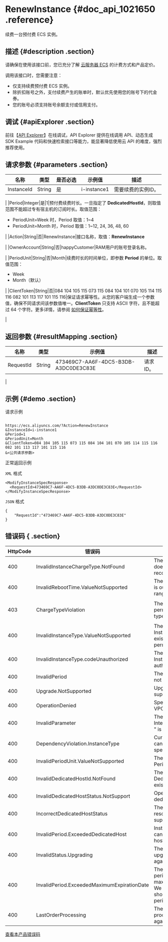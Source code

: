 # RenewInstance {#doc_api_1021650 .reference}

续费一台预付费 ECS 实例。

## 描述 {#description .section}

请确保在使用该接口前，您已充分了解 [云服务器 ECS](https://www.aliyun.com/price/product#/ecs/detail) 的计费方式和产品定价。

调用该接口时，您需要注意：

-   仅支持续费预付费 ECS 实例。
-   除折扣账号之外，支付续费产生的账单时，默认优先使用您的账号下的代金券。
-   您的账号必须支持账号余额支付或信用支付。

## 调试 {#apiExplorer .section}

前往【[API Explorer](https://api.aliyun.com/#product=Ecs&api=RenewInstance)】在线调试，API Explorer 提供在线调用 API、动态生成 SDK Example 代码和快速检索接口等能力，能显著降低使用云 API 的难度，强烈推荐使用。

## 请求参数 {#parameters .section}

|名称|类型|是否必选|示例值|描述|
|--|--|----|---|--|
|InstanceId|String|是|i-instance1|需要续费的实例ID。

 |
|Period|Integer|是|1|预付费续费时长。一旦指定了 **DedicatedHostId**，则取值范围不能超过专有宿主机的订阅时长。取值范围：

 -   PeriodUnit=Week 时，Period 取值：1~4
-   PeriodUnit=Month 时，Period 取值：1~12, 24, 36, 48, 60

 |
|Action|String|否|RenewInstance|接口名称，取值：**RenewInstance**

 |
|OwnerAccount|String|否|happyCustomer|RAM用户的账号登录名称。

 |
|PeriodUnit|String|否|Month|续费时长的时间单位，即参数 **Period** 的单位。取值范围：

 -   Week
-   Month（默认）

 |
|ClientToken|String|否|084 104 105 115 073 115 084 104 101 070 105 114 115 116 082 101 113 117 101 115 116|保证请求幂等性。从您的客户端生成一个参数值，确保不同请求间该参数值唯一。**ClientToken** 只支持 ASCII 字符，且不能超过 64 个字符。更多详情，请参阅 [如何保证幂等性](~~25693~~)。

 |

## 返回参数 {#resultMapping .section}

|名称|类型|示例值|描述|
|--|--|---|--|
|RequestId|String|473469C7-AA6F-4DC5-B3DB-A3DC0DE3C83E|请求 ID。

 |

## 示例 {#demo .section}

请求示例

``` {#request_demo}

https://ecs.aliyuncs.com/?Action=RenewInstance
&InstanceId=i-instance1
&Period=1
&PeriodUnit=Month
&ClientToken=084 104 105 115 073 115 084 104 101 070 105 114 115 116 082 101 113 117 101 115 116
&<公共请求参数>

```

正常返回示例

`XML` 格式

``` {#xml_return_success_demo}
<ModifyInstanceSpecResponse>
  <RequestId>473469C7-AA6F-4DC5-B3DB-A3DC0DE3C83E</RequestId>
</ModifyInstanceSpecResponse>

```

`JSON` 格式

``` {#json_return_success_demo}
{
	"RequestId":"473469C7-AA6F-4DC5-B3DB-A3DC0DE3C83E"
}
```

## 错误码 { .section}

|HttpCode|错误码|错误信息|描述|
|--------|---|----|--|
|400|InvalidInstanceChargeType.NotFound|The InstanceChargeType does not exist in our records.|指定的实例计费方式不存在。|
|400|InvalidRebootTime.ValueNotSupported|The specified RebootTime is out of the permitted range.|指定的重启时间超出取值范围。|
|403|ChargeTypeViolation|The operation is not permitted due to charge type of the instance.|付费方式不支持该操作，请您检查实例的付费类型是否与该操作冲突。|
|400|InvalidInstanceType.ValueNotSupported|The specified InstanceType does not exist or beyond the permitted range.|指定的实例规格不支持。|
|400|InvalidInstanceType.codeUnauthorized|The specified InstanceType is not authorized.|指定的 InstanceType 不合法。|
|400|InvalidPeriod|The specified period is not valid.|指定的时段不合法。|
|400|Upgrade.NotSupported|Upgrade operation is not supported.|升级操作不合法。|
|400|OperationDenied|Specified instance is in VPC.|指定实例存在于 VPC。|
|400|InvalidParameter|The specified parameter " InternetMaxBandwidthOut " is not valid.|InternetMaxBandwidthOut参数设置无效。|
|400|DependencyViolation.InstanceType|Current instancetype cannot be changed to the specified one.|当前实例规格不能更改为指定规格。|
|400|InvalidPeriodUnit.ValueNotSupported|The specified parameter PeriodUnit is not valid.|市场单位不支持。|
|400|InvalidDedicatedHostId.NotFound|The specified DedicatedHostId does not exist.|指定的专有宿主机ID不存在。|
|400|InvalidDedicatedHostStatus.NotSupport|Operation denied due to dedicated host status.|资源状态不支持操作。|
|400|IncorrectDedicatedHostStatus|The current status of the resource does not support this operation.|资源状态不支持操作。|
|400|InvalidPeriod.ExceededDedicatedHost|Instance expired date can't exceed dedicated host expired date.|实例的自动订阅时长不能晚于专有宿主机订阅时长。|
|400|InvalidStatus.Upgrading|The instance is upgrading; please try again later.|实例正在升级，请稍后重试。|
|400|InvalidPeriod.ExceededMaximumExpirationDate|The specified renewal period cannot exceed the maximum expiration date. We recommend you try shortening the renewal period at next attempt.|续费时长。|
|400|LastOrderProcessing|The previous order is still processing, please try again later.|订单正在处理中，稍后重试。|

[查看本产品错误码](https://error-center.aliyun.com/status/product/Ecs)

